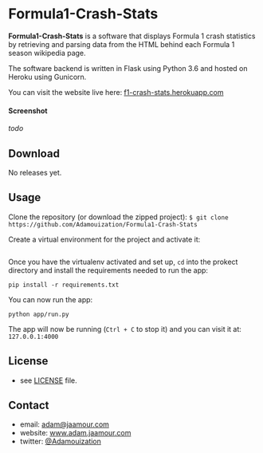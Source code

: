Formula1-Crash-Stats
====================

**Formula1-Crash-Stats** is a software that displays Formula 1 crash statistics by retrieving and parsing data from the HTML  behind each Formula 1 season wikipedia page.

The software backend is written in Flask using Python 3.6 and hosted on Heroku using Gunicorn.

You can visit the website live here: [f1-crash-stats.herokuapp.com](https://f1-crash-stats.herokuapp.com/)

#### Screenshot

*todo*

## Download

No releases yet.

## Usage
Clone the repository (or download the zipped project):
`$ git clone https://github.com/Adamouization/Formula1-Crash-Stats`

Create a virtual environment for the project and activate it:

```
```

Once you have the virtualenv activated and set up, `cd` into the prokect directory and install the requirements needed to run the app:

```
pip install -r requirements.txt
```

You can now run the app:
```
python app/run.py
```

The app will now be running (`Ctrl + C` to stop it) and you can visit it at: `127.0.0.1:4000`

## License 
* see [LICENSE](https://github.com/Adamouization/Formula1-Crash-Stats/blob/master/LICENSE) file.

## Contact
* email: adam@jaamour.com
* website: www.adam.jaamour.com
* twitter: [@Adamouization](https://twitter.com/Adamouization)
